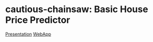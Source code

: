 # cautious-chainsaw: Basic House Price Predictor
[Presentation](https://ivanjjj.github.io/cautious-chainsaw/) 
[WebApp](https://ivanjjj.shinyapps.io/cautious-chainsaw/) 
